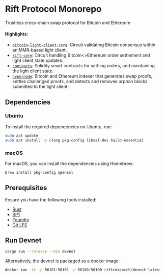 # Rift Protocol Monorepo  
Trustless cross-chain swap protocol for Bitcoin and Ethereum

#### Highlights:
- [`bitcoin-light-client-core`](./crates/bitcoin-light-client-core/): Circuit validating Bitcoin consensus within an MMR-based light client.
- [`rift-core`](./crates/rift-core/): Circuit handling Bitcoin<>Ethereum order settlement and light client state updates.
- [`contracts`](./contracts): Solidity smart contracts for settling orders, and maintaining the light client state.
- [`hypernode`](./bin/hypernode): Bitcoin and Ethereum indexer that generates swap proofs, settles challenged proofs, and detects and removes orphan blocks submitted to the light client.

## Dependencies

### Ubuntu
To install the required dependencies on Ubuntu, run:
```sh
sudo apt update
sudo apt install -y clang pkg-config libssl-dev build-essential
```

### macOS
For macOS, you can install the dependencies using Homebrew:
```sh
brew install pkg-config openssl
```

## Prerequisites
Ensure you have the following tools installed:

- [Rust](https://doc.rust-lang.org/cargo/getting-started/installation.html)
- [SP1](https://docs.succinct.xyz/docs/sp1/getting-started/install)
- [Foundry](https://book.getfoundry.sh/getting-started/installation)
- [Git LFS](https://git-lfs.github.com/)

  
## Run Devnet
```sh
cargo run --release --bin devnet
```
Alternatively, the devnet is packaged as a docker image: 
```sh
docker run -it -p 50101:50101 -p 50100:50100 riftresearch/devnet:latest
```

